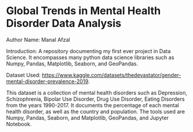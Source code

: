 # Global Trends in Mental Health Disorder Data Analysis
Author Name: Manal Afzal

Introduction:
A repository documenting my first ever project in Data Science. It encompasses many python data science libraries such as Numpy, Pandas, Matplotlib, Seaborn, and GeoPandas. 

Dataset Used: https://www.kaggle.com/datasets/thedevastator/gender-mental-disorder-prevalence-2019. 

This dataset is a collection of mental health disorders such as Depression, Schizophrenia, Bipolar Use Disorder, Drug Use Disorder, Eating Disorders from the years 1990-2017. It documents the percentage of each mental health disorder, as well as the country and population.  The tools used are Numpy, Pandas, Seaborn, and Matplotlib, GeoPandas, and Jupyter Notebook. 
